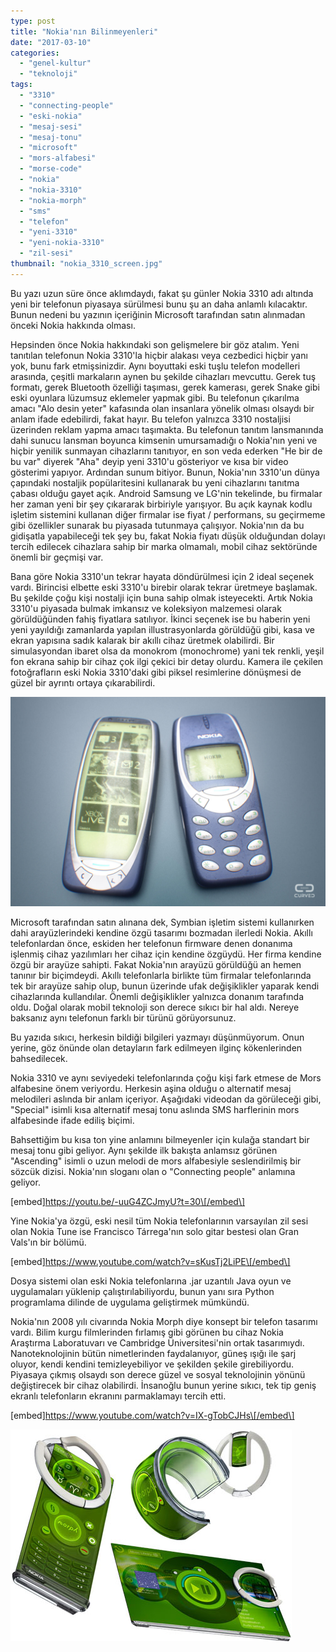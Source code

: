 ```yaml
---
type: post
title: "Nokia'nın Bilinmeyenleri"
date: "2017-03-10"
categories: 
  - "genel-kultur"
  - "teknoloji"
tags: 
  - "3310"
  - "connecting-people"
  - "eski-nokia"
  - "mesaj-sesi"
  - "mesaj-tonu"
  - "microsoft"
  - "mors-alfabesi"
  - "morse-code"
  - "nokia"
  - "nokia-3310"
  - "nokia-morph"
  - "sms"
  - "telefon"
  - "yeni-3310"
  - "yeni-nokia-3310"
  - "zil-sesi"
thumbnail: "nokia_3310_screen.jpg"
---
```


Bu yazı uzun süre önce aklımdaydı, fakat şu günler Nokia 3310 adı altında yeni bir telefonun piyasaya sürülmesi bunu şu an daha anlamlı kılacaktır. Bunun nedeni bu yazının içeriğinin Microsoft tarafından satın alınmadan önceki Nokia hakkında olması.

Hepsinden önce Nokia hakkındaki son gelişmelere bir göz atalım. Yeni tanıtılan telefonun Nokia 3310'la hiçbir alakası veya cezbedici hiçbir yanı yok, bunu fark etmişsinizdir. Aynı boyuttaki eski tuşlu telefon modelleri arasında, çeşitli markaların aynen bu şekilde cihazları mevcuttu. Gerek tuş formatı, gerek Bluetooth özelliği taşıması, gerek kamerası, gerek Snake gibi eski oyunlara lüzumsuz eklemeler yapmak gibi. Bu telefonun çıkarılma amacı "Alo desin yeter" kafasında olan insanlara yönelik olması olsaydı bir anlam ifade edebilirdi, fakat hayır. Bu telefon yalnızca 3310 nostaljisi üzerinden reklam yapma amacı taşımakta. Bu telefonun tanıtım lansmanında dahi sunucu lansman boyunca kimsenin umursamadığı o Nokia'nın yeni ve hiçbir yenilik sunmayan cihazlarını tanıtıyor, en son veda ederken "He bir de bu var" diyerek "Aha" deyip yeni 3310'u gösteriyor ve kısa bir video gösterimi yapıyor. Ardından sunum bitiyor. Bunun, Nokia'nın 3310'un dünya çapındaki nostaljik popülaritesini kullanarak bu yeni cihazlarını tanıtma çabası olduğu gayet açık. Android Samsung ve LG'nin tekelinde, bu firmalar her zaman yeni bir şey çıkararak birbiriyle yarışıyor. Bu açık kaynak kodlu işletim sistemini kullanan diğer firmalar ise fiyat / performans, su geçirmeme gibi özellikler sunarak bu piyasada tutunmaya çalışıyor. Nokia'nın da bu gidişatla yapabileceği tek şey bu, fakat Nokia fiyatı düşük olduğundan dolayı tercih edilecek cihazlara sahip bir marka olmamalı, mobil cihaz sektöründe önemli bir geçmişi var.

Bana göre Nokia 3310'un tekrar hayata döndürülmesi için 2 ideal seçenek vardı. Birincisi elbette eski 3310'u birebir olarak tekrar üretmeye başlamak. Bu şekilde çoğu kişi nostalji için buna sahip olmak isteyecekti. Artık Nokia 3310'u piyasada bulmak imkansız ve koleksiyon malzemesi olarak görüldüğünden fahiş fiyatlara satılıyor. İkinci seçenek ise bu haberin yeni yeni yayıldığı zamanlarda yapılan illustrasyonlarda görüldüğü gibi, kasa ve ekran yapısına sadık kalarak bir akıllı cihaz üretmek olabilirdi. Bir simulasyondan ibaret olsa da monokrom (monochrome) yani tek renkli, yeşil fon ekrana sahip bir cihaz çok ilgi çekici bir detay olurdu. Kamera ile çekilen fotoğrafların eski Nokia 3310'daki gibi piksel resimlerine dönüşmesi de güzel bir ayrıntı ortaya çıkarabilirdi.

![Nokia 3310 akıllı telefon](images/What-if-featurephones-were-smart.jpg)

Microsoft tarafından satın alınana dek, Symbian işletim sistemi kullanırken dahi arayüzlerindeki kendine özgü tasarımı bozmadan ilerledi Nokia. Akıllı telefonlardan önce, eskiden her telefonun firmware denen donanıma işlenmiş cihaz yazılımları her cihaz için kendine özgüydü. Her firma kendine özgü bir arayüze sahipti. Fakat Nokia'nın arayüzü görüldüğü an hemen tanınır bir biçimdeydi. Akıllı telefonlarla birlikte tüm firmalar telefonlarında tek bir arayüze sahip olup, bunun üzerinde ufak değişiklikler yaparak kendi cihazlarında kullandılar. Önemli değişiklikler yalnızca donanım tarafında oldu. Doğal olarak mobil teknoloji son derece sıkıcı bir hal aldı. Nereye baksanız aynı telefonun farklı bir türünü görüyorsunuz.

Bu yazıda sıkıcı, herkesin bildiği bilgileri yazmayı düşünmüyorum. Onun yerine, göz önünde olan detayların fark edilmeyen ilginç kökenlerinden bahsedilecek.

Nokia 3310 ve aynı seviyedeki telefonlarında çoğu kişi fark etmese de Mors alfabesine önem veriyordu. Herkesin aşina olduğu o alternatif mesaj melodileri aslında bir anlam içeriyor. Aşağıdaki videodan da görüleceği gibi, "Special" isimli kısa alternatif mesaj tonu aslında SMS harflerinin mors alfabesinde ifade ediliş biçimi.

Bahsettiğim bu kısa ton yine anlamını bilmeyenler için kulağa standart bir mesaj tonu gibi geliyor. Aynı şekilde ilk bakışta anlamsız görünen "Ascending" isimli o uzun melodi de mors alfabesiyle seslendirilmiş bir sözcük dizisi. Nokia'nın sloganı olan o "Connecting people" anlamına geliyor.

\[embed\]https://youtu.be/-uuG4ZCJmyU?t=30\[/embed\]

Yine Nokia'ya özgü, eski nesil tüm Nokia telefonlarının varsayılan zil sesi olan Nokia Tune ise Francisco Tárrega'nın solo gitar bestesi olan Gran Vals'ın bir bölümü.

\[embed\]https://www.youtube.com/watch?v=sKusTj2LiPE\[/embed\]

Dosya sistemi olan eski Nokia telefonlarına .jar uzantılı Java oyun ve uygulamaları yüklenip çalıştırılabiliyordu, bunun yanı sıra Python programlama dilinde de uygulama geliştirmek mümkündü.

Nokia'nın 2008 yılı civarında Nokia Morph diye konsept bir telefon tasarımı vardı. Bilim kurgu filmlerinden fırlamış gibi görünen bu cihaz Nokia Araştırma Laboratuvarı ve Cambridge Üniversitesi'nin ortak tasarımıydı. Nanoteknolojinin bütün nimetlerinden faydalanıyor, güneş ışığı ile şarj oluyor, kendi kendini temizleyebiliyor ve şekilden şekile girebiliyordu. Piyasaya çıkmış olsaydı son derece güzel ve sosyal teknolojinin yönünü değiştirecek bir cihaz olabilirdi. İnsanoğlu bunun yerine sıkıcı, tek tip geniş ekranlı telefonların ekranını parmaklamayı tercih etti.

\[embed\]https://www.youtube.com/watch?v=IX-gTobCJHs\[/embed\]

![Nokia Morph](images/Flexible-phone.jpg)
